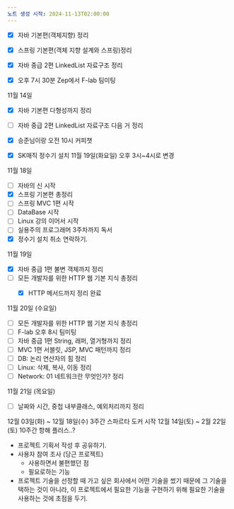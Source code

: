 ```yaml
---
노트 생성 시작: 2024-11-13T02:00:00
---
```

- [x] 자바 기본편(객체지향) 정리
- [x] 스프링 기본편(객체 지향 설계와 스프링)정리

- [x] 자바 중급 2편 LinkedList 자료구조 정리
- [x] 오후 7시 30분 Zep에서 F-lab 팀미팅


11월 14일
- [x] 자바 기본편 다형성까지 정리
- [ ] 자바 중급 2편 LinkedList 자료구조 다음 거 정리
- [x] 승준님이랑 오전 10시 커피챗 
- [x] SK매직 정수기 설치 11월 19일(화요일) 오후 3시~4시로 변경


11월 18일
- [ ] 자바의 신 시작
- [x] 스프링 기본편 총정리
- [ ] 스프링 MVC 1편 시작
- [ ] DataBase 시작
- [ ] Linux 강의 이어서 시작
- [ ] 실용주의 프로그래머 3주차까지 독서
- [x] 정수기 설치 취소 연락하기.

11월 19일
- [x] 자바 중급 1편 불변 객체까지 정리
- [ ] 모든 개발자를 위한 HTTP 웹 기본 지식 총정리
	- [x] HTTP 메서드까지 정리 완료


11월 20일 (수요일)
- [ ] 모든 개발자를 위한 HTTP 웹 기본 지식 총정리
- [ ] F-lab 오후 8시 팀미팅
- [ ] 자바 중급 1편 String, 래퍼, 열거형까지 정리
- [ ] MVC 1편 서블릿, JSP, MVC 패턴까지 정리
- [ ] DB: 논리 연산자의 힘 정리
- [ ] Linux: 삭제, 복사, 이동 정리
- [ ] Network: 01 네트워크란 무엇인가? 정리

11월 21일 (목요일)
- [ ] 날짜와 시간, 중첩 내부클래스, 예외처리까지 정리


12월 03일(화) ~ 12월 18일(수) 3주간 스파르타 도커 시작
12월 14일(토) ~ 2월 22일 (토) 10주간 항해 플러스..?





- 프로젝트 기획서 작성 후 공유하기.
- 사용자 참여 조사 (당근 프로젝트)
	- 사용하면서 불편했던 점
	- 필요로하는 기능
- 프로젝트 기술을 선정할 때 가고 싶은 회사에서 어떤 기술을 썼기 때문에 그 기술을 택하는 것이 아니라, 이 프로젝트에서 필요한 기능을 구현하기 위해 필요한 기술을 사용하는 것에 초점을 두기.